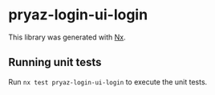 # pryaz-login-ui-login

This library was generated with [Nx](https://nx.dev).

## Running unit tests

Run `nx test pryaz-login-ui-login` to execute the unit tests.
